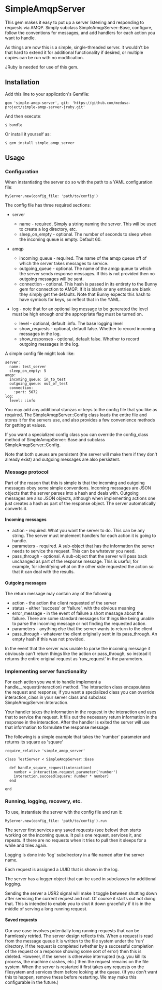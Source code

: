 # SimpleAmqpServer

This gem makes it easy to put up a server listening and responding to requests via AMQP. Simply subclass SimpleAmqpServer::Base,
configure, follow the conventions for messages, and add handlers for each action you want to handle.

As things are now this is a simple, single-threaded server. It wouldn't be that hard to extend it for additional
functionality if desired, or multiple copies can be run with no modification.

JRuby is needed for use of this gem.

## Installation

Add this line to your application's Gemfile:

    gem 'simple-amqp-server', git: 'https://github.com/medusa-project/simple-amqp-server-jruby.git'

And then execute:

    $ bundle

Or install it yourself as:

    $ gem install simple_amqp_server

## Usage

### Configuration

When instantiating the server do so with the path to a YAML configuration file:

    MyServer.new(config_file: 'path/to/config')
    
The config file has three required sections:

* server
    - name - required. Simply a string naming the server. This will be used to create a log directory, etc.
    - sleep_on_empty - optional. The number of seconds to sleep when the incoming queue is empty. Default 60.

* amqp
    - incoming_queue - required. The name of the amqp queue off of which the server takes messages to service.
    - outgoing_queue - optional. The name of the amqp queue to which the server sends response messages. If this
     is not provided then no outgoing messages will be sent.
    - connection - optional. This hash is passed in its entirety to the Bunny gem for connection to AMQP. If it is
     blank or any entries are blank they simply get the defaults. Note that Bunny expects this hash to have 
      symbols for keys, so reflect that in the YAML.
      
* log - note that for an optional log message to be generated the level must be high enough *and* the appropriate 
flag must be turned on.
    - level - optional, default :info. The base logging level
    - show_requests - optional, default false. Whether to record incoming messages in the log.
    - show_responses - optional, default false. Whether to record outgoing messages in the log.
      
A simple config file might look like:
      
    server:
      name: test_server
      sleep_on_empty: 5
    amqp:
      incoming_queue: in_to_test
      outgoing_queue: out_of_test
      connection:
        :port: 5672  
    log:
      level: :info
  
You may add any additional stanzas or keys to the config file that you like as required. The SimpleAmqpServer::Config 
class loads the entire file and stores it for the servers use, and also provides a few convenience methods for getting
at values.

If you want a specialized config class you can override the config_class method of SimpleAmqpServer::Base and 
subclass SimpleAmqpServer::Config. 
 
Note that both queues are persistent (the server will make them if they don't already exist) and outgoing messages
 are also persistent. 

### Message protocol

Part of the reason that this is simple is that the incoming and outgoing messages obey some simple conventions. 
Incoming messages are JSON objects that the server parses into a hash and deals with. Outgoing messages are also
JSON objects, although when implementing actions one just creates a hash as part of the response object. The server
automatically converts it. 

#### Incoming messages

  * action - required. What you want the server to do. This can be any string. The server must implement handlers
  for each action it is going to handle.
  * parameters - required. A sub-object that has the information the server needs to service the request. This can 
  be whatever you need.
  * pass_through - optional. A sub-object that the server will pass back unchanged as part of the response message. 
   This is useful, for example, for identifying what on the other side requested the action so that it can deal with
   the results.

#### Outgoing messages

The return message may contain any of the following:

  * action - the action the client requested of the server
  * status - either 'success' or 'failure', with the obvious meaning
  * error_message - in the event of failure a short message about the failure. There are some standard messages for
  things like being unable to parse the incoming message or not finding the requested action.
  * parameters - anything else that the server wants to return to the client
  * pass_through - whatever the client originally sent in its pass_through. An empty hash if this was not provided.
  
In the event that the server was unable to parse the incoming message it obviously can't return things like the action 
or pass_through, so instead it returns the entire original request as 'raw_request' in the parameters.

### Implementing server functionality

For each action you want to handle implement a handle_<action>_request(interaction) method. The Interaction class
encapsulates the request and response; if you want a specialized class you can override interaction_class in your
server class and subclass SimpleAmqpServer::Interaction.

Your handler takes the information in the request in the interaction and uses that to service the request. It fills out
the necessary return information in the response in the interaction. After the handler is exited the server will use that 
information to formulate the response message.

The following is a simple example that takes the 'number' parameter and returns its square as 'square'

    require_relative 'simple_amqp_server'
    
    class TestServer < SimpleAmqpServer::Base
    
      def handle_square_request(interaction)
        number = interaction.request_parameter('number')
        interaction.succeed(square: number * number)
      end
    
    end

### Running, logging, recovery, etc.

To use, instantiate the server with the config file and run it:

    MyServer.new(config_file: 'path/to/config').run

The server first services any saved requests (see below) then starts working on the incoming queue. It pulls one request,
services it, and repeats. If there are no requests when it tries to pull then it sleeps for a while and tries again.

Logging is done into 'log' subdirectory in a file named after the server name.

Each request is assigned a UUID that is shown in the log.

The server has a logger object that can be used in subclasses for additional logging.

Sending the server a USR2 signal will make it toggle between shutting down after servicing the current request and not.
Of course it starts out not doing that. This is intended to enable you to shut it down gracefully if it is in the middle
of serving a long running request.

#### Saved requests

Our use case involves potentially long running requests that can be harmlessly retried. The server design reflects this.
When a request is read from the message queue it is written to the file system under the 'run' directory. If the request
is completed (whether by a successful completion of the request or a response showing some sort of error) then this is 
deleted. However, if the server is otherwise interrupted (e.g. you kill its process, the machine crashes, etc.) then the
request remains on the file system. When the server is restarted it first takes any requests on the filesystem and services
them before looking at the queue. (If you don't want this to happen, remove these before restarting. We may make this
configurable in the future.)



